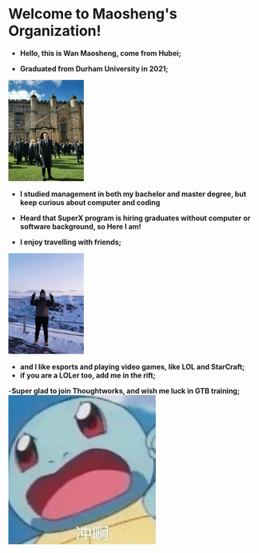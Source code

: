 # Welcome to Maosheng's Organization!

 - **Hello, this is Wan Maosheng, come from Hubei;**


 - **Graduated from Durham University in 2021;**
 <img src="pic/1.jpg" alt="me in the Durham Matriculation" width = "30%">

 - **I studied management in both my bachelor and master degree, but keep curious about computer and coding**


 - **Heard that SuperX program is hiring graduates without computer or software background, so Here I am!**

 - **I enjoy travelling with friends;**
  <img src="pic/2.jpg" alt="me in Iceland" width = "30%">

 - **and I like esports and playing video games, like LOL and StarCraft;**
 - **if you are a LOLer too, add me in the rift;**

 -**Super glad to join Thoughtworks, and wish me luck in GTB training;**
 ![](/pic/3.jpg)

 